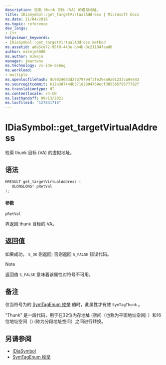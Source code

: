 ```yaml
---
description: 检索 thunk 目标 (VA) 的虚拟地址。
title: IDiaSymbol::get_targetVirtualAddress | Microsoft Docs
ms.date: 11/04/2016
ms.topic: reference
dev_langs:
- C++
helpviewer_keywords:
- IDiaSymbol::get_targetVirtualAddress method
ms.assetid: a0a5ce72-95f8-443e-bb4b-8c21194faad0
author: mikejo5000
ms.author: mikejo
manager: jmartens
ms.technology: vs-ide-debug
ms.workload:
- multiple
ms.openlocfilehash: 8c9024683d25679794f3fe29ea9a01233ca9e443
ms.sourcegitcommit: b12a38744db371d2894769ecf305585f9577792f
ms.translationtype: HT
ms.contentlocale: zh-CN
ms.lasthandoff: 09/13/2021
ms.locfileid: "127831718"
---
```

# <a name="idiasymbolget_targetvirtualaddress"></a>IDiaSymbol::get_targetVirtualAddress
检索 thunk 目标 (VA) 的虚拟地址。

## <a name="syntax"></a>语法

```C++
HRESULT get_targetVirtualAddress ( 
   ULONGLONG* pRetVal
);
```

#### <a name="parameters"></a>参数
 `pRetVal`

弄返回 thunk 目标的 VA。

## <a name="return-value"></a>返回值
 如果成功， `S_OK` 则返回; 否则返回 `S_FALSE` 错误代码。

> [!NOTE]
> 返回值 `S_FALSE` 意味着该属性对符号不可用。

## <a name="remarks"></a>备注
 仅当符号为的 [SymTagEnum 枚举](../../debugger/debug-interface-access/symtagenum.md) 值时，此属性才有效 `SymTagThunk` 。

 "Thunk" 是一段代码，用于在32位内存地址 (空间（也称为平面地址空间) ）和16位地址空间（)  (称为分段地址空间）之间进行转换。

## <a name="see-also"></a>另请参阅
- [IDiaSymbol](../../debugger/debug-interface-access/idiasymbol.md)
- [SymTagEnum 枚举](../../debugger/debug-interface-access/symtagenum.md)
